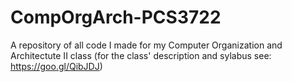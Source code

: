 # CompOrgArch-PCS3722
A repository of all code I made for my Computer Organization and Architectute II class (for the class' description and sylabus see: https://goo.gl/QibJDJ)
